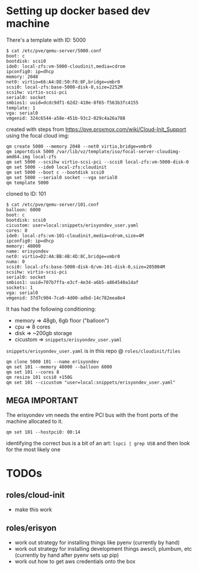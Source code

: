 # Setting up docker based dev machine

There's a template with ID: 5000

```
$ cat /etc/pve/qemu-server/5000.conf
boot: c
bootdisk: scsi0
ide0: local-zfs:vm-5000-cloudinit,media=cdrom
ipconfig0: ip=dhcp
memory: 2048
net0: virtio=66:A4:DE:50:F8:8F,bridge=vmbr0
scsi0: local-zfs:base-5000-disk-0,size=2252M
scsihw: virtio-scsi-pci
serial0: socket
smbios1: uuid=dcdc9df1-62d2-410e-8f65-f563b3fc4155
template: 1
vga: serial0
vmgenid: 324c6544-a58e-451b-93c2-029c4a26a788
```

created with steps from https://pve.proxmox.com/wiki/Cloud-Init_Support
using the focal cloud img:

```
qm create 5000 --memory 2048 --net0 virtio,bridge=vmbr0
qm importdisk 5000 /var/lib/vz/template/iso/focal-server-cloudimg-amd64.img local-zfs
qm set 5000 --scsihw virtio-scsi-pci --scsi0 local-zfs:vm-5000-disk-0
qm set 5000 --ide0 local-zfs:cloudinit
qm set 5000 --boot c --bootdisk scsi0
qm set 5000 --serial0 socket --vga serial0
qm template 5000
```

cloned to ID: 101

```
$ cat /etc/pve/qemu-server/101.conf
balloon: 6000
boot: c
bootdisk: scsi0
cicustom: user=local:snippets/erisyondev_user.yaml
cores: 8
ide0: local-zfs:vm-101-cloudinit,media=cdrom,size=4M
ipconfig0: ip=dhcp
memory: 48000
name: erisyondev
net0: virtio=D2:4A:BB:4B:4D:8C,bridge=vmbr0
numa: 0
scsi0: local-zfs:base-5000-disk-0/vm-101-disk-0,size=205004M
scsihw: virtio-scsi-pci
serial0: socket
smbios1: uuid=707b7ffa-e3cf-4e34-a6b5-a864540a14af
sockets: 1
vga: serial0
vmgenid: 37d7c904-7ca9-4d00-adbd-14c782eea8e4
```

It has had the following conditioning:

-   memory => 48gb, 6gb floor ("balloon")
-   cpu => 8 cores
-   disk => ~200gb storage
-   cicustom => `snippets/erisyondev_user.yaml`

`snippets/erisyondev_user.yaml` is in this repo @ `roles/cloudinit/files`

```
qm clone 5000 101 --name erisyondev
qm set 101 --memory 48000 --balloon 6000
qm set 101 --cores 8
qm resize 101 scsi0 +150G
qm set 101 --cicustom "user=local:snippets/erisyondev_user.yaml"
```

## MEGA IMPORTANT

The erisyondev vm needs the entire PCI bus with the front ports of the machine allocated to it.

```
qm set 101 --hostpci0: 00:14
```

identifying the correct bus is a bit of an art: `lspci | grep USB` and then look for the most likely one

# TODOs

## roles/cloud-init

-   make this work

## roles/erisyon

-   work out strategy for installing things like pyenv (currently by hand)
-   work out strategy for installing development things awscli, plumbum, etc (currently by hand after pyenv sets up pip)
-   work out how to get aws credentials onto the box
